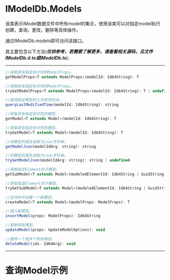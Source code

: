 # IModelDb.Models

该类表示iModel数据文件中所有model的集合，使用该类可以对指定model执行创建，查询，更改，删除等具体操作。

通过IModelDb.models即可访问该接口。

其主要包含以下方法\(_**仅供参考，若需要了解更多，请查看相关源码，见文件IModelDb.d.ts或IModelDb.ts**_\):

---

```js
//获取具有指定标识符的ModelProps。
getModelProps<T extends ModelProps>(modelId: Id64String): T

//获取具有指定标识符的ModelProps。
tryGetModelProps<T extends ModelProps>(modelId: Id64String): T | undefined

//查询指定模型的上次修改时间。
queryLastModifiedTime(modelId: Id64String): string

//获取具有指定标识符的模型。
getModel<T extends Model>(modelId: Id64String): T

//获取具有指定标识符的模型。
tryGetModel<T extends Model>(modelId: Id64String): T

//将模型的属性读取为json字符串。
getModelJson(modelIdArg: string): string

//将模型的属性读取为json字符串。
tryGetModelJson(modelIdArg: string): string | undefined

//获取指定Element的子模型。
getSubModel<T extends Model>(modeledElementId: Id64String | GuidString | Code): T

//获取指定Element的子模型。
tryGetSubModel<T extends Model>(modeledElementId: Id64String | GuidString | Code): T | undefined

//在内存中创建一个新模型。
createModel<T extends Model>(modelProps: ModelProps): T

//插入新模型。
insertModel(props: ModelProps): Id64String

//更新现有模型。
updateModel(props: UpdateModelOptions): void

//删除一个或多个现有模型。
deleteModel(ids: Id64Arg): void
```

---

# 查询Model示例



